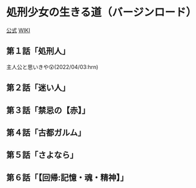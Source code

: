 # 処刑少女の生きる道（バージンロード）

[公式](https://virgin-road.com/) 
[WIKI](https://ja.wikipedia.org/wiki/%E5%87%A6%E5%88%91%E5%B0%91%E5%A5%B3%E3%81%AE%E7%94%9F%E3%81%8D%E3%82%8B%E9%81%93) 

## 第１話「処刑人」

主人公と思いきや:astonished:(2022/04/03:hrn)

## 第２話「迷い人」

## 第３話「禁忌の【赤】」

## 第４話「古都ガルム」

## 第５話「さよなら」

## 第６話「【回帰:記憶・魂・精神】」
